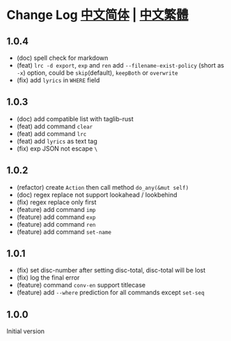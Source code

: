 # Change Log [中文简体](CHANGELOG.zh-cn.md) | [中文繁體](CHANGELOG.zh-tw.md)

## 1.0.4

- (doc) spell check for markdown
- (feat) `lrc -d export`, `exp` and `ren` add `--filename-exist-policy` (short as `-x`) option, could be `skip`(default), `keepBoth` or `overwrite`
- (fix) add `lyrics` in `WHERE` field 

## 1.0.3

- (doc) add compatible list with taglib-rust
- (feat) add command `clear`
- (feat) add command `lrc`
- (feat) add `lyrics` as text tag
- (fix) exp JSON not escape `\`

## 1.0.2

- (refactor) create `Action` then call method `do_any(&mut self)`
- (doc) regex replace not support lookahead / lookbehind
- (fix) regex replace only first
- (feature) add command `imp`
- (feature) add command `exp`
- (feature) add command `ren`
- (feature) add command `set-name`

## 1.0.1

- (fix) set disc-number after setting disc-total, disc-total will be lost
- (fix) log the final error
- (feature) command `conv-en` support titlecase
- (feature) add `--where` prediction for all commands except `set-seq`

## 1.0.0

Initial version
